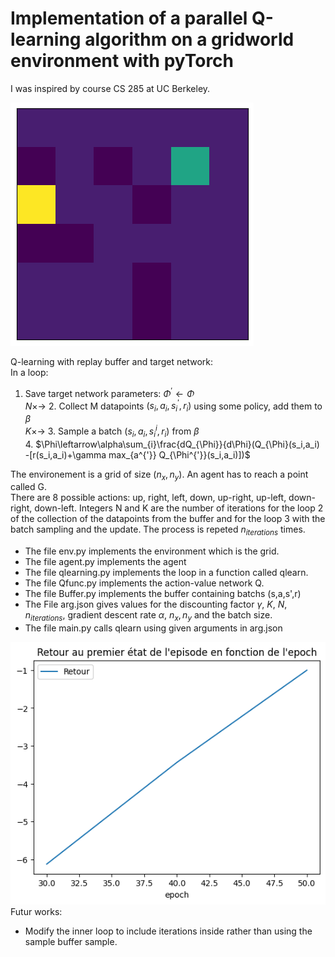 # Implementation of a parallel Q-learning algorithm on a gridworld environment with pyTorch
I was inspired by course CS 285 at UC Berkeley.

![Alt text](image/myimage.gif)

Q-learning with replay buffer and target network:<br>
In a loop:
  1. Save target network parameters: $\Phi^{'}\leftarrow \Phi$<br>
 $N \times \rightarrow$    2. Collect M datapoints $(s_i,a_i,s_i^{'},r_i)$ using some policy, add them to $\beta$ <br>
 $K \times \rightarrow$       3.  Sample a batch $(s_i,a_i, s_i^{i},r_i)$ from $\beta$<br>
        4. $\Phi\leftarrow\alpha\sum_{i}\frac{dQ_{\Phi}}{d\Phi}(Q_{\Phi}(s_i,a_i) -[r(s_i,a_i)+\gamma max_{a^{'}} Q_{\Phi^{'}}(s_i,a_i)])$ <br>


The environement is a grid of size $(n_x,n_y)$. An agent has to reach a point called G.<br>
There are 8 possible actions: up, right, left, down, up-right, up-left, down-right, down-left.
Integers N and K are the number of iterations for the loop 2 of the collection of the datapoints from the buffer and for the loop 3 with the batch sampling and the update. The process is repeted $n_{iterations}$ times.<br>


* The file env.py implements the environment which is the grid.
* The file agent.py implements the agent
* The file qlearning.py implements the loop in a function called qlearn.
* The file Qfunc.py implements the action-value network Q.
* The file Buffer.py implements the buffer containing batchs (s,a,s',r)
* The File arg.json gives values for the discounting factor $\gamma$, $K$, $N, n_{iterations}$, gradient descent rate $\alpha$, $n_x, n_y$ and the batch size. 
* The file main.py calls qlearn using given arguments in arg.json<br> 


![Alt text](plot/retour.png)<br>
Futur works:
* Modify the inner loop to include iterations inside rather than using the sample buffer sample.

